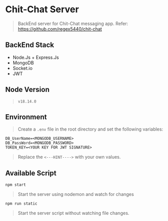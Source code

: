 # Chit-Chat Server

> BackEnd server for Chit-Chat messaging app. Refer: https://github.com/regex5440/chit-chat

## BackEnd Stack

- Node.Js + Express.Js
- MongoDB
- Socket.io
- JWT

## Node Version

> `v18.14.0`

## Environment

> Create a `.env` file in the root directory and set the following variables:

```
DB_UserName=<MONGODB_USERNAME>
DB_PassWord=<MONGODB_PASSWORD>
TOKEN_KEY=<YOUR KEY FOR JWT SIGNATURE>
```

> Replace the `<---HINT---->` with your own values.

## Available Script

`npm start`

> Start the server using nodemon and watch for changes

`npm run static`

> Start the server script without watching file changes.
